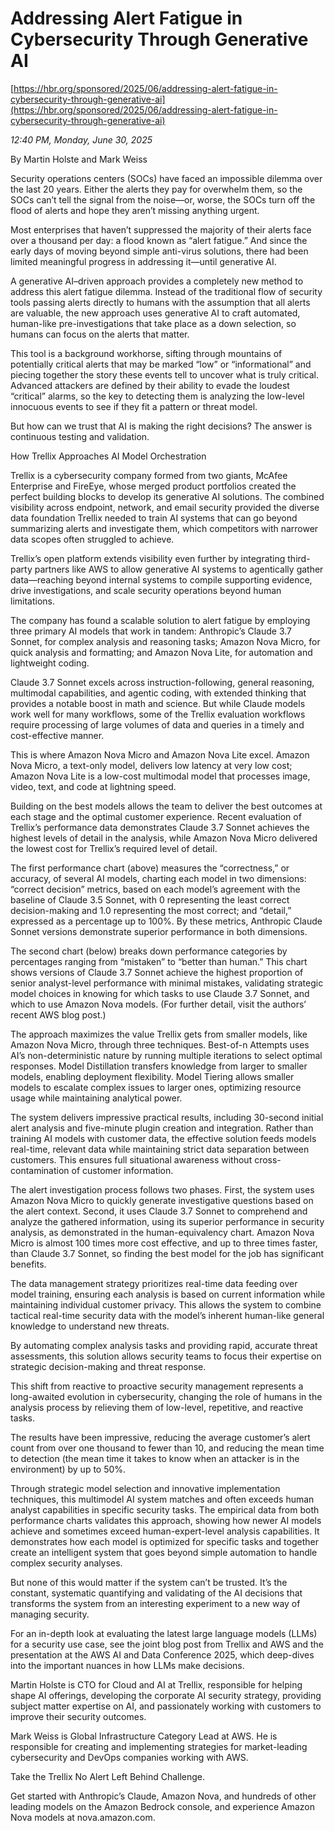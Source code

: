 # Addressing Alert Fatigue in Cybersecurity Through Generative AI

[https://hbr.org/sponsored/2025/06/addressing-alert-fatigue-in-cybersecurity-through-generative-ai](https://hbr.org/sponsored/2025/06/addressing-alert-fatigue-in-cybersecurity-through-generative-ai)

*12:40 PM, Monday, June 30, 2025*

By Martin Holste and Mark Weiss

Security operations centers (SOCs) have faced an impossible dilemma over the last 20 years. Either the alerts they pay for overwhelm them, so the SOCs can’t tell the signal from the noise—or, worse, the SOCs turn off the flood of alerts and hope they aren’t missing anything urgent.

Most enterprises that haven’t suppressed the majority of their alerts face over a thousand per day: a flood known as “alert fatigue.” And since the early days of moving beyond simple anti-virus solutions, there had been limited meaningful progress in addressing it—until generative AI.

A generative AI–driven approach provides a completely new method to address this alert fatigue dilemma. Instead of the traditional flow of security tools passing alerts directly to humans with the assumption that all alerts are valuable, the new approach uses generative AI to craft automated, human-like pre-investigations that take place as a down selection, so humans can focus on the alerts that matter.

This tool is a background workhorse, sifting through mountains of potentially critical alerts that may be marked “low” or “informational” and piecing together the story these events tell to uncover what is truly critical. Advanced attackers are defined by their ability to evade the loudest “critical” alarms, so the key to detecting them is analyzing the low-level innocuous events to see if they fit a pattern or threat model.

But how can we trust that AI is making the right decisions? The answer is continuous testing and validation.

How Trellix Approaches AI Model Orchestration

Trellix is a cybersecurity company formed from two giants, McAfee Enterprise and FireEye, whose merged product portfolios created the perfect building blocks to develop its generative AI solutions. The combined visibility across endpoint, network, and email security provided the diverse data foundation Trellix needed to train AI systems that can go beyond summarizing alerts and investigate them, which competitors with narrower data scopes often struggled to achieve.

Trellix’s open platform extends visibility even further by integrating third-party partners like AWS to allow generative AI systems to agentically gather data—reaching beyond internal systems to compile supporting evidence, drive investigations, and scale security operations beyond human limitations.

The company has found a scalable solution to alert fatigue by employing three primary AI models that work in tandem: Anthropic’s Claude 3.7 Sonnet, for complex analysis and reasoning tasks; Amazon Nova Micro, for quick analysis and formatting; and Amazon Nova Lite, for automation and lightweight coding.

Claude 3.7 Sonnet excels across instruction-following, general reasoning, multimodal capabilities, and agentic coding, with extended thinking that provides a notable boost in math and science. But while Claude models work well for many workflows, some of the Trellix evaluation workflows require processing of large volumes of data and queries in a timely and cost-effective manner.

This is where Amazon Nova Micro and Amazon Nova Lite excel. Amazon Nova Micro, a text-only model, delivers low latency at very low cost; Amazon Nova Lite is a low-cost multimodal model that processes image, video, text, and code at lightning speed.

Building on the best models allows the team to deliver the best outcomes at each stage and the optimal customer experience. Recent evaluation of Trellix’s performance data demonstrates Claude 3.7 Sonnet achieves the highest levels of detail in the analysis, while Amazon Nova Micro delivered the lowest cost for Trellix’s required level of detail.

The first performance chart (above) measures the “correctness,” or accuracy, of several AI models, charting each model in two dimensions: “correct decision” metrics, based on each model’s agreement with the baseline of Claude 3.5 Sonnet, with 0 representing the least correct decision-making and 1.0 representing the most correct; and “detail,” expressed as a percentage up to 100%. By these metrics, Anthropic Claude Sonnet versions demonstrate superior performance in both dimensions.

The second chart (below) breaks down performance categories by percentages ranging from “mistaken” to “better than human.” This chart shows versions of Claude 3.7 Sonnet achieve the highest proportion of senior analyst-level performance with minimal mistakes, validating strategic model choices in knowing for which tasks to use Claude 3.7 Sonnet, and which to use Amazon Nova models. (For further detail, visit the authors’ recent AWS blog post.)

The approach maximizes the value Trellix gets from smaller models, like Amazon Nova Micro, through three techniques. Best-of-n Attempts uses AI’s non-deterministic nature by running multiple iterations to select optimal responses. Model Distillation transfers knowledge from larger to smaller models, enabling deployment flexibility. Model Tiering allows smaller models to escalate complex issues to larger ones, optimizing resource usage while maintaining analytical power.

The system delivers impressive practical results, including 30-second initial alert analysis and five-minute plugin creation and integration. Rather than training AI models with customer data, the effective solution feeds models real-time, relevant data while maintaining strict data separation between customers. This ensures full situational awareness without cross-contamination of customer information.

The alert investigation process follows two phases. First, the system uses Amazon Nova Micro to quickly generate investigative questions based on the alert context. Second, it uses Claude 3.7 Sonnet to comprehend and analyze the gathered information, using its superior performance in security analysis, as demonstrated in the human-equivalency chart. Amazon Nova Micro is almost 100 times more cost effective, and up to three times faster, than Claude 3.7 Sonnet, so finding the best model for the job has significant benefits.

The data management strategy prioritizes real-time data feeding over model training, ensuring each analysis is based on current information while maintaining individual customer privacy. This allows the system to combine tactical real-time security data with the model’s inherent human-like general knowledge to understand new threats.

By automating complex analysis tasks and providing rapid, accurate threat assessments, this solution allows security teams to focus their expertise on strategic decision-making and threat response.

This shift from reactive to proactive security management represents a long-awaited evolution in cybersecurity, changing the role of humans in the analysis process by relieving them of low-level, repetitive, and reactive tasks.

The results have been impressive, reducing the average customer’s alert count from over one thousand to fewer than 10, and reducing the mean time to detection (the mean time it takes to know when an attacker is in the environment) by up to 50%.

Through strategic model selection and innovative implementation techniques, this multimodel AI system matches and often exceeds human analyst capabilities in specific security tasks. The empirical data from both performance charts validates this approach, showing how newer AI models achieve and sometimes exceed human-expert-level analysis capabilities. It demonstrates how each model is optimized for specific tasks and together create an intelligent system that goes beyond simple automation to handle complex security analyses.

But none of this would matter if the system can’t be trusted. It’s the constant, systematic quantifying and validating of the AI decisions that transforms the system from an interesting experiment to a new way of managing security.

For an in-depth look at evaluating the latest large language models (LLMs) for a security use case, see the joint blog post from Trellix and AWS and the presentation at the AWS AI and Data Conference 2025, which deep-dives into the important nuances in how LLMs make decisions.

Martin Holste is CTO for Cloud and AI at Trellix, responsible for helping shape AI offerings, developing the corporate AI security strategy, providing subject matter expertise on AI, and passionately working with customers to improve their security outcomes.

Mark Weiss is Global Infrastructure Category Lead at AWS. He is responsible for creating and implementing strategies for market-leading cybersecurity and DevOps companies working with AWS.

Take the Trellix No Alert Left Behind Challenge.

Get started with Anthropic’s Claude, Amazon Nova, and hundreds of other leading models on the Amazon Bedrock console, and experience Amazon Nova models at nova.amazon.com.

